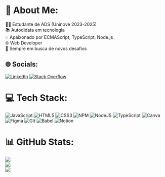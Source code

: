 # 💫 About Me:
👨‍💻 Estudante de ADS (Uninove 2023-2025)<br>📚 Autodidata em tecnologia<br>💡 Apaixonado por ECMAScript, TypeScript, Node.js<br>🌐 Web Developer<br>🚀 Sempre em busca de novos desafios


## 🌐 Socials:
[![LinkedIn](https://img.shields.io/badge/LinkedIn-%230077B5.svg?logo=linkedin&logoColor=white)](https://linkedin.com/in/https://www.linkedin.com/in/guilhermemessiasdev/) [![Stack Overflow](https://img.shields.io/badge/-Stackoverflow-FE7A16?logo=stack-overflow&logoColor=white)](https://stackoverflow.com/users/338693) 

# 💻 Tech Stack:
![JavaScript](https://img.shields.io/badge/javascript-%23323330.svg?style=for-the-badge&logo=javascript&logoColor=%23F7DF1E) ![HTML5](https://img.shields.io/badge/html5-%23E34F26.svg?style=for-the-badge&logo=html5&logoColor=white) ![CSS3](https://img.shields.io/badge/css3-%231572B6.svg?style=for-the-badge&logo=css3&logoColor=white) ![NPM](https://img.shields.io/badge/NPM-%23CB3837.svg?style=for-the-badge&logo=npm&logoColor=white) ![NodeJS](https://img.shields.io/badge/node.js-6DA55F?style=for-the-badge&logo=node.js&logoColor=white) ![TypeScript](https://img.shields.io/badge/typescript-%23007ACC.svg?style=for-the-badge&logo=typescript&logoColor=white) ![Canva](https://img.shields.io/badge/Canva-%2300C4CC.svg?style=for-the-badge&logo=Canva&logoColor=white) ![Figma](https://img.shields.io/badge/figma-%23F24E1E.svg?style=for-the-badge&logo=figma&logoColor=white) ![Git](https://img.shields.io/badge/git-%23F05033.svg?style=for-the-badge&logo=git&logoColor=white) ![Babel](https://img.shields.io/badge/Babel-F9DC3e?style=for-the-badge&logo=babel&logoColor=black) ![Notion](https://img.shields.io/badge/Notion-%23000000.svg?style=for-the-badge&logo=notion&logoColor=white)
# 📊 GitHub Stats:
![](https://github-readme-stats.vercel.app/api?username=guilherme-messias&theme=dark&hide_border=true&include_all_commits=false&count_private=true)<br/>
![](https://github-readme-streak-stats.herokuapp.com/?user=guilherme-messias&theme=dark&hide_border=true)<br/>
![](https://github-readme-stats.vercel.app/api/top-langs/?username=guilherme-messias&theme=dark&hide_border=true&include_all_commits=false&count_private=true&layout=compact)
